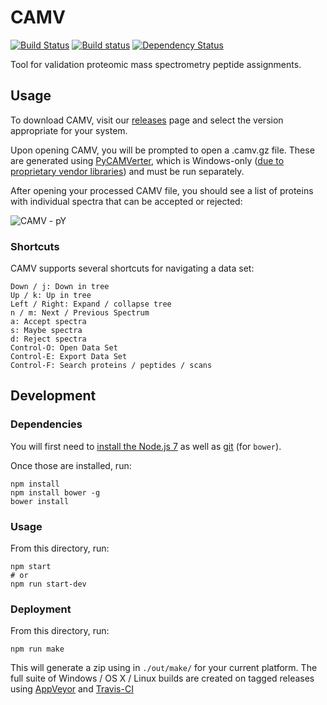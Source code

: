 # CAMV

[![Build Status](https://img.shields.io/travis/white-lab/CAMV.svg)](https://travis-ci.org/white-lab/CAMV)
[![Build status](https://ci.appveyor.com/api/projects/status/iva4po0glnswboc1?svg=true)](https://ci.appveyor.com/project/naderm/camv)
[![Dependency Status](https://gemnasium.com/badges/github.com/white-lab/CAMV.svg)](https://gemnasium.com/github.com/white-lab/CAMV)

Tool for validation proteomic mass spectrometry peptide assignments.

## Usage

To download CAMV, visit our [releases](https://github.com/white-lab/CAMV/releases) page and select the version appropriate for your system.

Upon opening CAMV, you will be prompted to open a .camv.gz file. These are generated using [PyCAMVerter](https://github.com/white-lab/pycamverter), which is Windows-only ([due to proprietary vendor libraries](http://proteowizard.sourceforge.net/formats/index.html)) and must be run separately.

After opening your processed CAMV file, you should see a list of proteins with individual spectra that can be accepted or rejected:

![CAMV - pY](https://i.imgur.com/X2XOQQr.png)

### Shortcuts

CAMV supports several shortcuts for navigating a data set:

```
Down / j: Down in tree
Up / k: Up in tree
Left / Right: Expand / collapse tree
n / m: Next / Previous Spectrum
a: Accept spectra
s: Maybe spectra
d: Reject spectra
Control-O: Open Data Set
Control-E: Export Data Set
Control-F: Search proteins / peptides / scans
```

## Development

### Dependencies

You will first need to [install the Node.js 7](https://nodejs.org/en/) as
well as [git](https://git-scm.com/) (for `bower`).


Once those are installed, run:

```
npm install
npm install bower -g
bower install
```

### Usage

From this directory, run:

```
npm start
# or
npm run start-dev
```

### Deployment

From this directory, run:

```
npm run make
```

This will generate a zip using in `./out/make/` for your current platform. The full suite of Windows / OS X / Linux builds are created on tagged releases using [AppVeyor](https://github.com/white-lab/CAMV/blob/master/appveyor.yml) and [Travis-CI](https://github.com/white-lab/CAMV/blob/master/.travis.yml)
